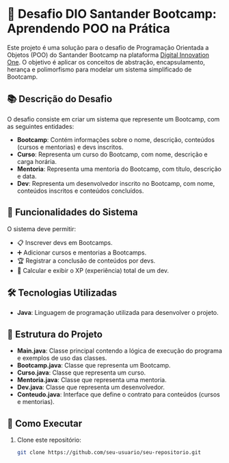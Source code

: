 # 🚀 Desafio DIO Santander Bootcamp: Aprendendo POO na Prática

Este projeto é uma solução para o desafio de Programação Orientada a Objetos (POO) do Santander Bootcamp na plataforma [Digital Innovation One](https://www.dio.me). O objetivo é aplicar os conceitos de abstração, encapsulamento, herança e polimorfismo para modelar um sistema simplificado de Bootcamp.
## 📚 Descrição do Desafio

O desafio consiste em criar um sistema que represente um Bootcamp, com as seguintes entidades:

- **Bootcamp**: Contém informações sobre o nome, descrição, conteúdos (cursos e mentorias) e devs inscritos.
- **Curso**: Representa um curso do Bootcamp, com nome, descrição e carga horária.
- **Mentoria**: Representa uma mentoria do Bootcamp, com título, descrição e data.
- **Dev**: Representa um desenvolvedor inscrito no Bootcamp, com nome, conteúdos inscritos e conteúdos concluídos.

## 🔧 Funcionalidades do Sistema

O sistema deve permitir:

- 📋 Inscrever devs em Bootcamps.
- ➕ Adicionar cursos e mentorias a Bootcamps.
- 🏆 Registrar a conclusão de conteúdos por devs.
- 🌟 Calcular e exibir o XP (experiência) total de um dev.

## 🛠️ Tecnologias Utilizadas

- **Java**: Linguagem de programação utilizada para desenvolver o projeto.

## 📁 Estrutura do Projeto

- **Main.java**: Classe principal contendo a lógica de execução do programa e exemplos de uso das classes.
- **Bootcamp.java**: Classe que representa um Bootcamp.
- **Curso.java**: Classe que representa um curso.
- **Mentoria.java**: Classe que representa uma mentoria.
- **Dev.java**: Classe que representa um desenvolvedor.
- **Conteudo.java**: Interface que define o contrato para conteúdos (cursos e mentorias).

## 🚀 Como Executar

1. Clone este repositório:
   ```bash
   git clone https://github.com/seu-usuario/seu-repositorio.git
